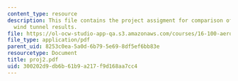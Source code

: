```yaml
---
content_type: resource
description: This file contains the project assigment for comparison of analytic and
  wind tunnel results.
file: https://ol-ocw-studio-app-qa.s3.amazonaws.com/courses/16-100-aerodynamics-fall-2005/300202d9db6b61b9a217f9d168aa7cc4_proj2.pdf
file_type: application/pdf
parent_uid: 8253c0ea-5a0d-6b79-5e69-8df5ef6bb83e
resourcetype: Document
title: proj2.pdf
uid: 300202d9-db6b-61b9-a217-f9d168aa7cc4
---
```

